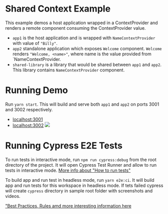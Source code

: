 # Shared Context Example

This example demos a host application wrapped in a ContextProvider and renders a remote component consuming the ContextProvider value.

- `app1` is the host application and is wrapped with `NameContextProvider` with value of `"Billy"`.
- `app2` standalone application which exposes `Welcome` component. `Welcome` renders `"Welcome, <name>"`, where name is the value provided from `NameContextProvider.
- `shared-library` is a library that would be shared between `app1` and `app2`. This library contains `NameContextProvider` component.

# Running Demo

Run `yarn start`. This will build and serve both `app1` and `app2` on ports 3001 and 3002 respectively.

- [localhost:3001](http://localhost:3001/)
- [localhost:3002](http://localhost:3002/)
  <img src="https://ssl.google-analytics.com/collect?v=1&t=event&ec=email&ea=open&t=event&tid=UA-120967034-1&z=1589682154&cid=ae045149-9d17-0367-bbb0-11c41d92b411&dt=ModuleFederationExamples&dp=/email/SharedContext">

# Running Cypress E2E Tests

To run tests in interactive mode, run `npm run cypress:debug` from the root directory of the project. It will open Cypress Test Runner and allow to run tests in interactive mode. [More info about "How to run tests"](../../cypress/README.md#how-to-run-tests)

To build app and run test in headless mode, run `yarn e2e:ci`. It will build app and run tests for this workspace in headless mode. If tets failed cypress will create `cypress` directory in sample root folder with screenshots and videos.

["Best Practices, Rules amd more interesting information here](../../cypress/README.md)
